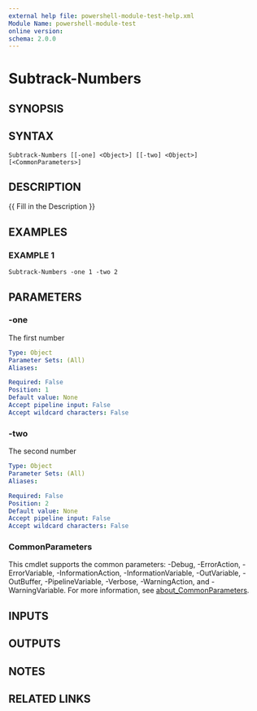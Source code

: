 ```yaml
---
external help file: powershell-module-test-help.xml
Module Name: powershell-module-test
online version:
schema: 2.0.0
---
```


# Subtrack-Numbers

## SYNOPSIS

## SYNTAX

```
Subtrack-Numbers [[-one] <Object>] [[-two] <Object>] [<CommonParameters>]
```

## DESCRIPTION
{{ Fill in the Description }}

## EXAMPLES

### EXAMPLE 1
```
Subtrack-Numbers -one 1 -two 2
```

## PARAMETERS

### -one
The first number

```yaml
Type: Object
Parameter Sets: (All)
Aliases:

Required: False
Position: 1
Default value: None
Accept pipeline input: False
Accept wildcard characters: False
```

### -two
The second number

```yaml
Type: Object
Parameter Sets: (All)
Aliases:

Required: False
Position: 2
Default value: None
Accept pipeline input: False
Accept wildcard characters: False
```

### CommonParameters
This cmdlet supports the common parameters: -Debug, -ErrorAction, -ErrorVariable, -InformationAction, -InformationVariable, -OutVariable, -OutBuffer, -PipelineVariable, -Verbose, -WarningAction, and -WarningVariable. For more information, see [about_CommonParameters](http://go.microsoft.com/fwlink/?LinkID=113216).

## INPUTS

## OUTPUTS

## NOTES

## RELATED LINKS
